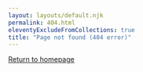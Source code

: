 ```yaml
---
layout: layouts/default.njk
permalink: 404.html
eleventyExcludeFromCollections: true
title: "Page not found (404 error)"
---
```


[Return to homepage](/)

